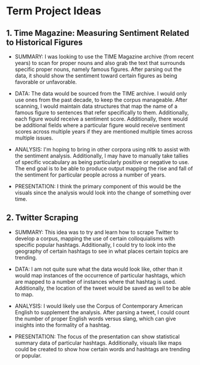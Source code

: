 # Term Project Ideas

## 1. Time Magazine: Measuring Sentiment Related to Historical Figures
- SUMMARY: I was looking to use the TIME Magazine archive (from recent years) to
scan for proper nouns and also grab the text that surrounds specific proper nouns,
namely famous figures. After parsing out the data, it should show the sentiment
toward certain figures as being favorable or unfavorable.  

- DATA: The data would be sourced from the TIME archive. I would only use ones from the
past decade, to keep the corpus manageable. After scanning, I would maintain data structures
that map the name of a famous figure to sentences that refer specifically to them.
Additionally, each figure would receive a sentiment score. Additionally, there would
be additional fields where a particular figure would receive sentiment scores across
multiple years if they are mentioned multiple times across multiple issues.  

- ANALYSIS: I'm hoping to bring in other corpora using nltk to assist with the sentiment analysis. Additionally, I may have to manually take tallies of specific vocabulary as being particularly positive or negative to use. The end goal is to be able to produce output mapping the rise and fall of the sentiment for particular people across a number of years.

- PRESENTATION: I think the primary component of this would be the visuals since the analysis would look into the change of something over time.

## 2. Twitter Scraping
- SUMMARY: This idea was to try and learn how to scrape Twitter to develop a corpus, mapping the use of certain colloquialisms with specific popular hashtags. Additionally, I could try to look into the geography of certain hashtags to see in what places certain topics are trending.  

- DATA: I am not quite sure what the data would look like, other than it would map instances of the occurrence of particular hashtags, which are mapped to a number of instances where that hashtag is used. Additionally, the location of the tweet would be saved as well to be able to map.  

- ANALYSIS: I would likely use the Corpus of Contemporary American English to supplement the analysis. After parsing a tweet, I could count the number of proper English words versus slang, which can give insights into the formality of a hashtag.

- PRESENTATION: The focus of the presentation can show statistical summary data of particular hashtags. Additionally, visuals like maps could be created to show how certain words and hashtags are trending or popular.
